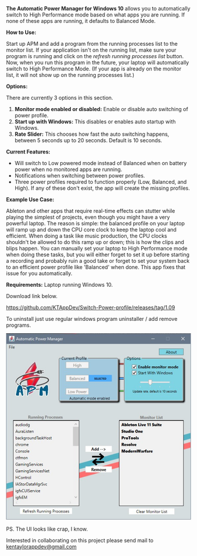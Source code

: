 <b>The Automatic Power Manager for Windows 10</b> allows you to automatically switch to High Performance mode based on what apps you are running. If none of these apps are running, it defaults to Balanced Mode.

<b>How to Use:</b>

Start up APM and add a program from the running processes list to the monitor list. If your application isn't on the running list, make sure your program is running and click on the <i>refresh running processes list</i> button. Now, when you run this program in the future, your laptop will automatically switch to High Performance Mode.
(If your app is already on the monitor list, it will not show up on the running processes list.)

<b>Options:</b>

There are currently 3 options in this section.

1. <b>Monitor mode enabled or disabled:</b> Enable or disable auto switching of power profile.
2. <b>Start up with Windows:</b> This disables or enables auto startup with Windows.
3. <b>Rate Slider:</b> This chooses how fast the auto switching happens, between 5 seconds up to 20 seconds. Default is 10 seconds.

<b>Current Features:</b>

- Will switch to Low powered mode instead of Balanced when on battery power when no monitored apps are running.
- Notifications when switching between power profiles.
- Three power profiles required to function properly (Low, Balanced, and High). If any of these don't exist, the app will create the missing profiles.

<b>Example Use Case:</b>

Ableton and other apps that require real-time effects can stutter while playing the simplest of projects, even though you might have a very powerful laptop. The reason is simple: the balanced profile on your laptop will ramp up and down the CPU core clock to keep the laptop cool and efficient. When doing a task like music production, the CPU clocks shouldn't be allowed to do this ramp up or down; this is how the clips and blips happen. You can manually set your laptop to High Performance mode when doing these tasks, but you will either forget to set it up before starting a recording and probably ruin a good take or forget to set your system back to an efficient power profile like 'Balanced' when done. This app fixes that issue for you automatically.

<b>Requirements:</b> Laptop running Windows 10.


Download link below.

https://github.com/KTAppDev/Switch-Power-profile/releases/tag/1.09

To uninstall just use regular windows program uninstaller / add remove programs.



![Current look of APM](Screenshot.jpg "APM")

PS. The UI looks like crap, I know.

Interested in collaborating on this project please send mail to kentaylorappdev@gmail.com

